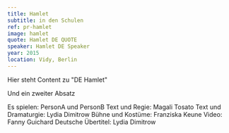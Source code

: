 ```yaml
---
title: Hamlet
subtitle: in den Schulen
ref: pr-hamlet
image: hamlet
quote: Hamlet DE QUOTE
speaker: Hamlet DE Speaker
year: 2015
location: Vidy, Berlin
---
```


Hier steht Content zu "DE Hamlet"

Und ein zweiter Absatz

Es spielen: PersonA und PersonB
Text und Regie: Magali Tosato
Text und Dramaturgie: Lydia Dimitrow
Bühne und Kostüme: Franziska Keune
Video: Fanny Guichard
Deutsche Übertitel: Lydia Dimitrow
